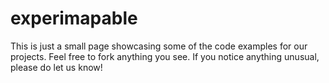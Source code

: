 experimapable
=====================

This is just a small page showcasing some of the code examples for our projects. Feel free to fork anything you see. If you notice anything unusual, please do let us know!
